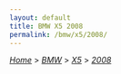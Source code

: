 ```yaml
---
layout: default
title: BMW X5 2008
permalink: /bmw/x5/2008/
---
```

[*Home*](/) > [*BMW*](/bmw/) > [*X5*](/bmw/x5/) > [*2008*](/bmw/x5/2008/)
